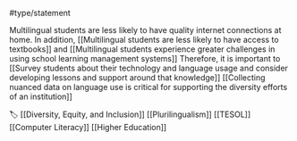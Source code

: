 #type/statement

Multilingual students are less likely to have quality internet connections at home. In addition, [[Multilingual students are less likely to have access to textbooks]] and [[Multilingual students experience greater challenges in using school learning management systems]] Therefore, it is important to [[Survey students about their technology and language usage and consider developing lessons and support around that knowledge]] [[Collecting nuanced data on language use is critical for supporting the diversity efforts of an institution]]

🏷️ [[Diversity, Equity, and Inclusion]] [[Plurilingualism]] [[TESOL]] [[Computer Literacy]] [[Higher Education]]